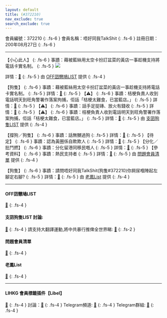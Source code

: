 ```yaml
---
layout: default
title: (#372210)
nav_exclude: true
search_exclude: true
---
```


會員編號：372210
{: .fs-6 }
會員名稱：唔好同我TalkShit
{: .fs-6 }
註冊日期：200年08月27日
{: .fs-6 }

---

<div class="code-example" markdown="1">

【小心此人】
{: .fs-6 }
事蹟：藉被藍絲用太空卡扮訂盆菜的黃店一事趁機支持將電話卡實名制。
{: .fs-5 }
![](https://filedn.eu/l9Hq1YKLkJ4m0VSXcdcfUaJ/LIHKG_on99/on9_jai/372210/372210.1_.png)


詳情：[🔗](https://lih.kg/aKuzPsV)
{: .fs-5 }
由 [OFF囝戇鳩LIST](#off囝戇鳩list) 提供
{: .fs-4 }

</div>
<div class="code-example" markdown="1">

【狗隻】
{: .fs-6 }
事蹟：藉被藍絲用太空卡扮訂盆菜的黃店一事趁機支持將電話卡實名制。
{: .fs-5 }
詳情：[🔗](https://lih.kg/aKuzPsV)
{: .fs-5 }
【⚠️】
{: .fs-6 }
事蹟：桔梗負責人收到電話明天到旺角警署作落案拘捕，佢話「桔梗太難食，已當藍店。」
{: .fs-5 }
詳情：[🔗](https://lih.kg/aOshEhV)
{: .fs-5 }
【⚠️】
{: .fs-6 }
事蹟：話手足掟磚、放火有錢收
{: .fs-5 }
詳情：[🔗](https://lih.kg/syisBDX)
{: .fs-5 }
【⚠️】
{: .fs-6 }
事蹟：桔梗負責人收到電話明天到旺角警署作落案拘捕，佢話「桔梗太難食，已當藍店。」
{: .fs-5 }
詳情：[🔗](https://lih.kg/aOshEhV)
{: .fs-5 }
由 [支囝狗隻LIST](#支囝狗隻list-討論) 提供
{: .fs-4 }

</div>
<div class="code-example" markdown="1">

【撐狗／狗隻】
{: .fs-6 }
事蹟：話無嬲過狗
{: .fs-5 }
詳情：[🔗](https://lih.kg/hRrvuT)
{: .fs-5 }
【待定】
{: .fs-6 }
事蹟：認為黃圈係自欺欺人
{: .fs-5 }
詳情：[🔗](https://lih.kg/2461954)
{: .fs-5 }
【分化／批鬥撚】
{: .fs-6 }
事蹟：分化留港同移民嘅人
{: .fs-5 }
詳情：[🔗](https://lih.kg/sppHaqX)
{: .fs-5 }
【參考資料】
{: .fs-6 }
事蹟：熱民支持者
{: .fs-5 }
詳情：[🔗](https://lih.kg/ioLqaT)
{: .fs-5 }
由 [問題會員清單](#問題會員清單) 提供
{: .fs-4 }

【狗隻】
{: .fs-6 }
事蹟：請問唔好同我TalkShit(狗隻#372210)你屙尿嗰陣起左腳定右腳?
{: .fs-5 }
詳情：[🔗](https://lih.kg/2309404)
{: .fs-5 }
由 [老鳳List](#老鳳list) 提供
{: .fs-4 }

</div>

---

#### OFF囝戇鳩LIST
[🔗](https://bit.ly/lihkg_on9_list)
{: .fs-4 }
#### 支囝狗隻LIST 討論: 
[🔗](https://lih.kg/2908480)
{: .fs-4 }
請支持大翻譯運動,將中共暴行推俾全世界睇: [🔗](https://twitter.com/tgtm_official)
{: .fs-2 }
#### 問題會員清單
[🔗](https://github.com/V4KFDgEw8T/rccnmlhnzv)
{: .fs-4 }
#### 老鳳List
[🔗](https://lihkg.com/thread/2808424)
{: .fs-4 }

---

#### LIHKG 會員標籤插件【Libel】
[🔗](https://kitce.github.io/libel)
{: .fs-4 }
討論：[🔗](https://lih.kg/2841778)
{: .fs-4 }
Telegram頻道: [🔗](https://t.me/LibelOfficialChannel)
{: .fs-4 }
Telegram群組: [🔗](https://t.me/LibelOfficialGroup)
{: .fs-4 }
